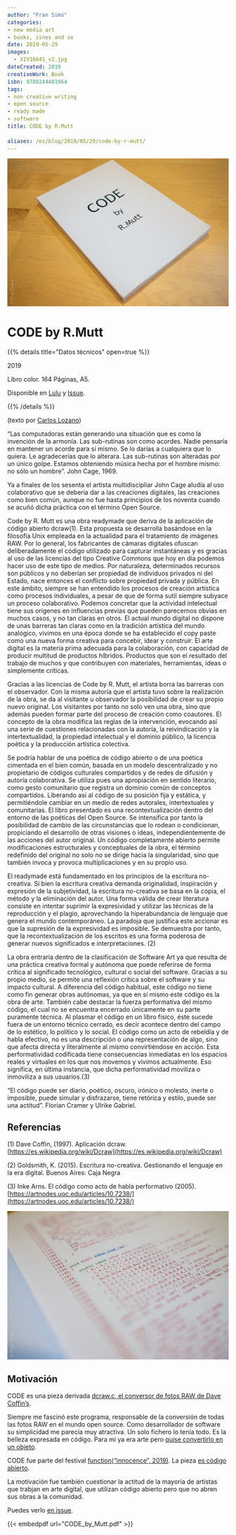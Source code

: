 ```yaml
---
author: "Fran Simó"
categories:
- new media art
- books, zines and so
date: 2019-05-29
images:
  - X1V16641_v2.jpg
dateCreated: 2019
creativeWork: Book
isbn: 9780244481964
tags:
- non creative writing
- open source
- ready made
- software
title: CODE by R.Mutt

aliases: /es/blog/2019/05/29/code-by-r-mutt/
---
```

![](X1V16639.jpg)
# CODE by R.Mutt
{{% details title="Datos técnicos" open=true %}}

2019

Libro color.
164 Páginas, A5.

Disponible en [Lulu](https://www.lulu.com/en/shop/fran-sim%C3%B3/code-by-rmutt/paperback/product-1wk5j69d.html?page=1&pageSize=4) y [Issue](https://issuu.com/fransimo/docs/code_by_mutt).

{{% /details %}}

(texto por [Carlos Lozano](https://twitter.com/clozano80))

“Las computadoras están generando una situación que es como la invención de la armonía. Las sub-rutinas son como acordes. Nadie pensaría en mantener un acorde para sí mismo. Se lo darías a cualquiera que lo quiera. Le agradecerías que lo alterara. Las sub-rutinas son alteradas por un único golpe. Estamos obteniendo música hecha por el hombre mismo: no sólo un hombre”. John Cage, 1969.

Ya a finales de los sesenta el artista multidiscipliar John Cage aludía al uso colaborativo que se debería dar a las creaciones digitales, las creaciones como bien común, aunque no fue hasta principios de los noventa cuando se acuñó dicha práctica con el término Open Source.

Code by R. Mutt es una obra readymade que deriva de la aplicación de código abierto dcraw(1). Esta propuesta se desarrolla basándose en la filosofía Unix empleada en la actualidad para el tratamiento de imágenes RAW. Por lo general, los fabricantes de cámaras digitales ofuscan deliberadamente el código utilizado para capturar instantáneas y es gracias al uso de las licencias del tipo Creative Commons que hoy en día podemos hacer uso de este tipo de medios. Por naturaleza, determinados recursos son públicos y no deberían ser propiedad de individuos privados ni del Estado, nace entonces el conflicto sobre propiedad privada y pública. En este ámbito, siempre se han entendido los procesos de creación artística como procesos individuales, a pesar de que de forma sutil siempre subyace un proceso colaborativo. Podemos concretar que la actividad intelectual tiene sus orígenes en influencias previas que pueden parecernos obvias en muchos casos, y no tan claras en otros. El actual mundo digital no dispone de unas barreras tan claras como en la tradición artística del mundo analógico, vivimos en una época donde se ha establecido el copy paste como una nueva forma creativa para concebir, idear y construir. El arte digital es la materia prima adecuada para la colaboración, con capacidad de producir multitud de productos híbridos. Productos que son el resultado del trabajo de muchos y que contribuyen con materiales, herramientas, ideas o simplemente críticas.

Gracias a las licencias de Code by R. Mutt, el artista borra las barreras con el observador. Con la misma autoría que el artista tuvo sobre la realización de la obra, se da al visitante u observador la posibilidad de crear su propio nuevo original. Los visitantes por tanto no solo ven una obra, sino que además pueden formar parte del proceso de creación como coautores. El concepto de la obra modifica las reglas de la intervención, evocando así una serie de cuestiones relacionadas con la autoría, la reivindicación y la intertextualidad, la propiedad intelectual y el dominio público, la licencia poética y la producción artística colectiva.

Se podría hablar de una poética de código abierto o de una poética cimentada en el bien común, basada en un modelo descentralizado y no propietario de códigos culturales compartidos y de redes de difusión y autoría colaborativa. Se utiliza pues una apropiación en sentido literario, como gesto comunitario que registra un dominio común de conceptos compartidos. Liberando así al código de su posición fija y estática, y permitiéndole cambiar en un medio de redes autorales, intertextuales y comunitarias. El libro presentado es una recontextualización dentro del entorno de las poéticas del Open Source. Se intensifica por tanto la posibilidad de cambio de las circunstancias que lo rodean o condicionan, propiciando el desarrollo de otras visiones o ideas, independientemente de las acciones del autor original. Un código completamente abierto permite modificaciones estructurales y conceptuales de la obra, el término redefinido del original no solo no se dirige hacia la singularidad, sino que también invoca y provoca multiplicaciones y en su propio uso.

El readymade está fundamentado en los principios de la escritura no-creativa. Si bien la escritura creativa demanda originalidad, inspiración y expresión de la subjetividad, la escritura no-creativa se basa en la copia, el método y la eliminación del autor. Una forma válida de crear literatura consiste en intentar suprimir la expresividad y utilizar las técnicas de la reproducción y el plagio, aprovechando la hiperabundancia de lenguaje que genera el mundo contemporáneo. La paradoja que justifica este accionar es que la supresión de la expresividad es imposible. Se demuestra por tanto, que la recontextualización de los escritos es una forma poderosa de generar nuevos significados e interpretaciones. (2)

La obra entraría dentro de la clasificación de Software Art ya que resulta de una práctica creativa formal y autónoma que puede referirse de forma crítica al significado tecnológico, cultural o social del software. Gracias a su propio medio, se permite una reflexión crítica sobre el software y su impacto cultural. A diferencia del código habitual, este código no tiene como fin generar obras autónomas, ya que en sí mismo este código es la obra de arte. También cabe destacar la fuerza performativa del mismo código, el cual no se encuentra encerrado únicamente en su parte puramente técnica. Al plasmar el código en un libro físico, éste sucede fuera de un entorno técnico cerrado, es decir acontece dentro del campo de lo estético, lo político y lo social. El código como un acto de rebeldía y de habla efectivo, no es una descripción o una representación de algo, sino que afecta directa y literalmente al mismo convirtiéndose en acción. Esta performatividad codificada tiene consecuencias inmediatas en los espacios reales y virtuales en los que nos movemos y vivimos actualmente. Eso significa, en última instancia, que dicha performatividad moviliza o inmoviliza a sus usuarios.(3)

“El código puede ser diario, poético, oscuro, irónico o molesto, inerte o imposible, puede simular y disfrazarse, tiene retórica y estilo, puede ser una actitud”. Florian Cramer y Ulrike Gabriel.

## Referencias

(1) Dave Coffin, (1997). Aplicación dcraw. [https://es.wikipedia.org/wiki/Dcraw](https://es.wikipedia.org/wiki/Dcraw)

(2) Goldsmith, K. (2015). Escritura no-creativa. Gestionando el lenguaje en la era digital. Buenos Aires: Caja Negra

(3) Inke Arns. El código como acto de habla performativo (2005). [https://artnodes.uoc.edu/articles/10.7238/](https://artnodes.uoc.edu/articles/10.7238/)

![X1V16641_v2.jpg](X1V16641_v2.jpg)

## Motivación

CODE es una pieza derivada [dcraw.c, el conversor de fotos RAW de Dave Coffin’s](https://www.dechifro.org/dcraw/).

Siempre me fascinó este programa, responsable de la conversión de todas las fotos RAW en el mundo open source. Como desarrollador de software su simplicidad me parecía muy atractiva. Un solo fichero lo tenía todo. Es la belleza expresada en código. Para mí ya era arte pero [quise convertirlo en un objeto](https://www.lulu.com/en/shop/fran-sim%C3%B3/code-by-rmutt/paperback/product-1wk5j69d.html?page=1&pageSize=4).

CODE fue parte del festival [function(“innocence”, 2019)](https://fransimo.info/blog/2019/05/26/functioninnocence-2019/). La pieza [es código abierto](https://github.com/r-mutt-1917/CODE).

La motivación fue también cuestionar la actitud de la mayoria de artistas que trabjan en arte digital, que utilizan código abierto pero que no abren sus obras a la comunidad.

Puedes verlo [en issue](https://issuu.com/fransimo/docs/code_by_mutt).

{{< embedpdf url="CODE_by_Mutt.pdf" >}}


